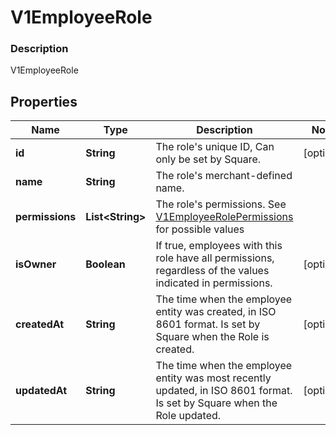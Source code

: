 
# V1EmployeeRole

### Description

V1EmployeeRole

## Properties
Name | Type | Description | Notes
------------ | ------------- | ------------- | -------------
**id** | **String** | The role&#39;s unique ID, Can only be set by Square. |  [optional]
**name** | **String** | The role&#39;s merchant-defined name. | 
**permissions** | **List&lt;String&gt;** | The role&#39;s permissions. See [V1EmployeeRolePermissions](#type-v1employeerolepermissions) for possible values | 
**isOwner** | **Boolean** | If true, employees with this role have all permissions, regardless of the values indicated in permissions. |  [optional]
**createdAt** | **String** | The time when the employee entity was created, in ISO 8601 format. Is set by Square when the Role is created. |  [optional]
**updatedAt** | **String** | The time when the employee entity was most recently updated, in ISO 8601 format. Is set by Square when the Role updated. |  [optional]




